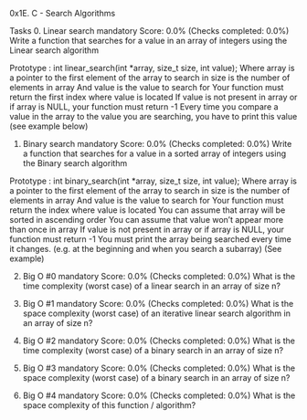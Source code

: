 0x1E. C - Search Algorithms

Tasks
0. Linear search
mandatory
Score: 0.0% (Checks completed: 0.0%)
Write a function that searches for a value in an array of integers using the Linear search algorithm

Prototype : int linear_search(int *array, size_t size, int value);
Where array is a pointer to the first element of the array to search in
size is the number of elements in array
And value is the value to search for
Your function must return the first index where value is located
If value is not present in array or if array is NULL, your function must return -1
Every time you compare a value in the array to the value you are searching, you have to print this value (see example below)

1. Binary search
mandatory
Score: 0.0% (Checks completed: 0.0%)
Write a function that searches for a value in a sorted array of integers using the Binary search algorithm

Prototype : int binary_search(int *array, size_t size, int value);
Where array is a pointer to the first element of the array to search in
size is the number of elements in array
And value is the value to search for
Your function must return the index where value is located
You can assume that array will be sorted in ascending order
You can assume that value won’t appear more than once in array
If value is not present in array or if array is NULL, your function must return -1
You must print the array being searched every time it changes. (e.g. at the beginning and when you search a subarray) (See example)

2. Big O #0
mandatory
Score: 0.0% (Checks completed: 0.0%)
What is the time complexity (worst case) of a linear search in an array of size n?

3. Big O #1
mandatory
Score: 0.0% (Checks completed: 0.0%)
What is the space complexity (worst case) of an iterative linear search algorithm in an array of size n?

4. Big O #2
mandatory
Score: 0.0% (Checks completed: 0.0%)
What is the time complexity (worst case) of a binary search in an array of size n?

5. Big O #3
mandatory
Score: 0.0% (Checks completed: 0.0%)
What is the space complexity (worst case) of a binary search in an array of size n?

6. Big O #4
mandatory
Score: 0.0% (Checks completed: 0.0%)
What is the space complexity of this function / algorithm?

